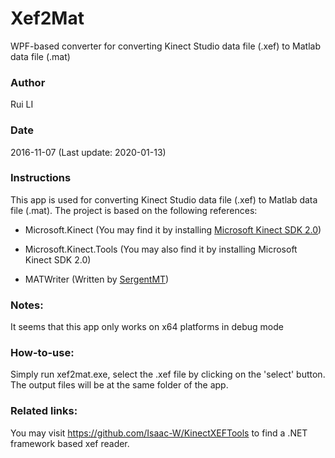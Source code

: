 # Xef2Mat
WPF-based converter for converting Kinect Studio data file (.xef) to Matlab data file (.mat)  

### Author
Rui LI 

### Date
2016-11-07  (Last update: 2020-01-13)

### Instructions
This app is used for converting Kinect Studio data file (.xef) to Matlab data file (.mat).
The project is based on the following references:  

- Microsoft.Kinect (You may find it by installing [Microsoft Kinect SDK 2.0](https://www.microsoft.com/en-us/download/details.aspx?id=44561))  

- Microsoft.Kinect.Tools (You may also find it by installing Microsoft Kinect SDK 2.0)  

- MATWriter (Written by [SergentMT]( http://www.codeproject.com/Tips/819613/Kinect-Version-Depth-Frame-to-mat-File-Exporter))  

### Notes:
It seems that this app only works on x64 platforms in debug mode   

### How-to-use:
Simply run xef2mat.exe, select the .xef file by clicking on the 'select' button. The output files will be at the same folder of the app.  

### Related links:
You may visit https://github.com/Isaac-W/KinectXEFTools to find a .NET framework based xef reader.
